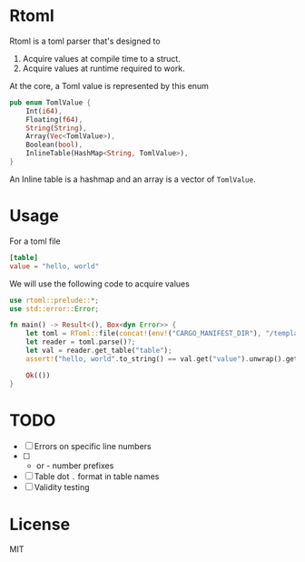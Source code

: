 # Rtoml

Rtoml is a toml parser that's designed to

1. Acquire values at compile time to a struct.
2. Acquire values at runtime required to work. 

At the core, a Toml value is represented by this enum
```rust
pub enum TomlValue {
    Int(i64),
    Floating(f64),
    String(String),
    Array(Vec<TomlValue>),
    Boolean(bool),
    InlineTable(HashMap<String, TomlValue>),
}
```
An Inline table is a hashmap and an array is a vector of `TomlValue`. 

# Usage 

For a toml file
```toml
[table]
value = "hello, world"
```
We will use the following code to acquire values
```rust
use rtoml::prelude::*;
use std::error::Error;

fn main() -> Result<(), Box<dyn Error>> {
    let toml = RToml::file(concat!(env!("CARGO_MANIFEST_DIR"), "/templates/test.toml"));
    let reader = toml.parse()?;
    let val = reader.get_table("table");
    assert!("hello, world".to_string() == val.get("value").unwrap().get_string().unwrap());

    Ok(())
}
```

# TODO
- [ ] Errors on specific line numbers
- [ ] + or - number prefixes
- [ ] Table dot `.` format in table names
- [ ] Validity testing

# License
MIT
